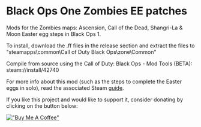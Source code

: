 # Black Ops One Zombies EE patches
Mods for the Zombies maps: Ascension, Call of the Dead, Shangri-La & Moon Easter egg steps in Black Ops 1.

To install, download the .ff files in the release section and extract the files to "steamapps\common\Call of Duty Black Ops\zone\Common"

Compile from source using the Call of Duty: Black Ops - Mod Tools (BETA): steam://install/42740

For more info about this mod (such as the steps to complete the Easter eggs in solo), read the associated Steam [guide](https://steamcommunity.com/sharedfiles/filedetails/?id=3041320930).

If you like this project and would like to support it, consider donating by clicking on the button below:

[!["Buy Me A Coffee"](https://www.buymeacoffee.com/assets/img/custom_images/orange_img.png)](https://www.buymeacoffee.com/reubenukgb)
